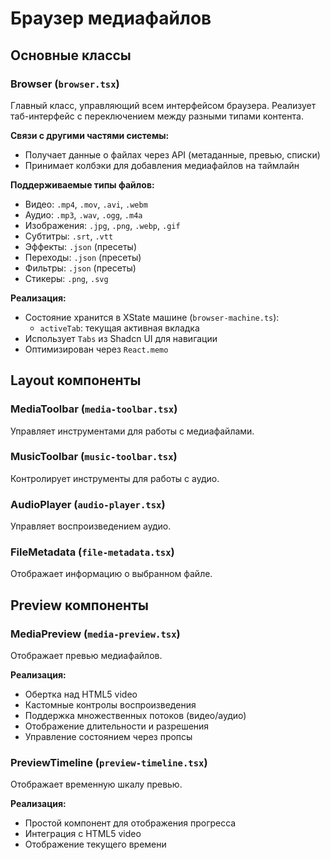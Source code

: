 # Браузер медиафайлов

## Основные классы

### Browser (`browser.tsx`)
Главный класс, управляющий всем интерфейсом браузера. Реализует таб-интерфейс с переключением между разными типами контента.

**Связи с другими частями системы:**
- Получает данные о файлах через API (метаданные, превью, списки)
- Принимает колбэки для добавления медиафайлов на таймлайн

**Поддерживаемые типы файлов:**
- Видео: `.mp4`, `.mov`, `.avi`, `.webm`
- Аудио: `.mp3`, `.wav`, `.ogg`, `.m4a`
- Изображения: `.jpg`, `.png`, `.webp`, `.gif`
- Субтитры: `.srt`, `.vtt`
- Эффекты: `.json` (пресеты)
- Переходы: `.json` (пресеты)
- Фильтры: `.json` (пресеты)
- Стикеры: `.png`, `.svg`

**Реализация:**
- Состояние хранится в XState машине (`browser-machine.ts`):
  - `activeTab`: текущая активная вкладка
- Использует `Tabs` из Shadcn UI для навигации
- Оптимизирован через `React.memo`

## Layout компоненты

### MediaToolbar (`media-toolbar.tsx`)
Управляет инструментами для работы с медиафайлами.

### MusicToolbar (`music-toolbar.tsx`)
Контролирует инструменты для работы с аудио.

### AudioPlayer (`audio-player.tsx`)
Управляет воспроизведением аудио.

### FileMetadata (`file-metadata.tsx`)
Отображает информацию о выбранном файле.

## Preview компоненты

### MediaPreview (`media-preview.tsx`)
Отображает превью медиафайлов.

**Реализация:**
- Обертка над HTML5 video
- Кастомные контролы воспроизведения
- Поддержка множественных потоков (видео/аудио)
- Отображение длительности и разрешения
- Управление состоянием через пропсы

### PreviewTimeline (`preview-timeline.tsx`)
Отображает временную шкалу превью.

**Реализация:**
- Простой компонент для отображения прогресса
- Интеграция с HTML5 video
- Отображение текущего времени
